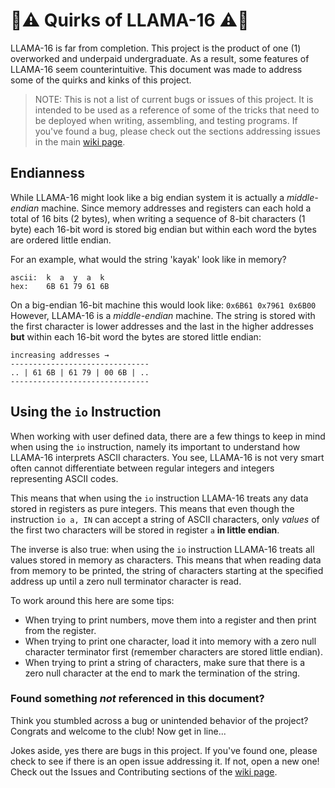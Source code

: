 # 🦙⚠️ Quirks of LLAMA-16 ⚠️🦙

LLAMA-16 is far from completion. This project is the product of one (1) overworked and underpaid undergraduate. As a result, some features of LLAMA-16 seem counterintuitive. This document was made to address some of the quirks and kinks of this project.

> NOTE: This is not a list of current bugs or issues of this project. It is intended to be used as a reference of some of the tricks that need to be deployed when writing, assembling, and testing programs. If you've found a bug, please check out the sections addressing issues in the main [wiki page](./llama.md).

## Endianness
While LLAMA-16 might look like a big endian system it is actually a *middle-endian* machine. Since memory addresses and registers can each hold a total of 16 bits (2 bytes), when writing a sequence of 8-bit characters (1 byte) each 16-bit word is stored big endian but within each word the bytes are ordered little endian.

For an example, what would the string 'kayak' look like in memory?

```
ascii:  k  a  y  a  k
hex:    6B 61 79 61 6B
```
On a big-endian 16-bit machine this would look like: `0x6B61 0x7961 0x6B00`
However, LLAMA-16 is a *middle-endian* machine. The string is stored with the first character is lower addresses and the last in the higher addresses **but** within each 16-bit word the bytes are stored little endian:
```
increasing addresses →
-------------------------------
.. | 61 6B | 61 79 | 00 6B | ..
-------------------------------
```

## Using the `io` Instruction
When working with user defined data, there are a few things to keep in mind when using the `io` instruction, namely its important to understand how LLAMA-16 interprets ASCII characters. You see, LLAMA-16 is not very smart often cannot differentiate between regular integers and integers representing ASCII codes.

This means that when using the `io` instruction LLAMA-16 treats any data stored in registers as pure integers. This means that even though the instruction `io a, IN` can accept a string of ASCII characters, only *values* of the first two characters will be stored in register `a` **in little endian**.

The inverse is also true: when using the `io` instruction LLAMA-16 treats all values stored in memory as characters. This means that when reading data from memory to be printed, the string of characters starting at the specified address up until a zero null terminator character is read.

To work around this here are some tips:
* When trying to print numbers, move them into a register and then print from the register.
* When trying to print one character, load it into memory with a zero null character terminator first (remember characters are stored little endian).
* When trying to print a string of characters, make sure that there is a zero null character at the end to mark the termination of the string.


### Found something *not* referenced in this document?
Think you stumbled across a bug or unintended behavior of the project? Congrats and welcome to the club! Now get in line... 

Jokes aside, yes there are bugs in this project. If you've found one, please check to see if there is an open issue addressing it. If not, open a new one! Check out the Issues and Contributing sections of the [wiki page](./llama.md).

